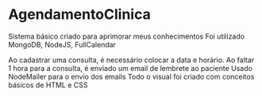 # AgendamentoClinica

Sistema básico criado para aprimorar meus conhecimentos
Foi utilizado MongoDB, NodeJS, FullCalendar

Ao cadastrar uma consulta, é necessário colocar a data e horário.
Ao faltar 1 hora para a consulta, é enviado um email de lembrete ao paciente
Usado NodeMailer para o envio dos emails
Todo o visual foi criado com conceitos básicos de HTML e CSS
